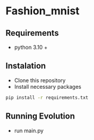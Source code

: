 # Fashion_mnist
## Requirements 
- python 3.10 +
## Instalation
- Clone this repository
- Install necessary packages
```sh
pip install -r requirements.txt
```
## Running Evolution
- run main.py


